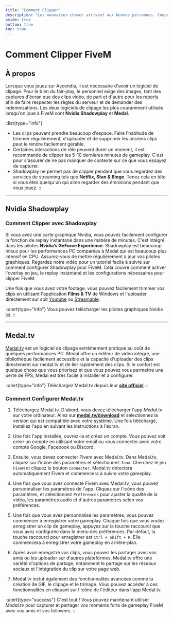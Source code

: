 ```yaml
---
title: "Comment Clipper"
description: "Les mauvaises choses arrivent aux bonnes personnes. Comprenez pourquoi le clipage est important et apprenez à le configurer"
aside: true
bottom: true
toc: true
---
```


# Comment Clipper FiveM


## À propos
Lorsque vous jouez sur Ascendia, il est nécessaire d'avoir un logiciel de clipage. Pour le bien du fair-play, le personnel exige des images, tant des captures d'écran que des clips vidéo, de part et d'autre pour les reports afin de faire respecter les règles du serveur et de demander des indemnisations. Les deux logiciels de clipage les plus couramment utilisés lorsqu'on joue à FiveM sont **Nvidia Shadowplay** et **Medal**.

::list{type="info"}
- Les clips peuvent prendre beaucoup d'espace. Faire l'habitude de trimmer régulièrement, d'uploader et de supprimer les anciens clips peut le rendre facilement gérable.
- Certaines interactions de rôle peuvent durer un moment, il est recommandé de clipper les 5-10 dernières minutes de gameplay. C'est pour s'assurer de ne pas manquer de contexte sur ce que vous essayez de capturer.
- Shadowplay ne permet pas de clipper pendant que vous regardez des services de streaming tels que **Netflix, Stan & Binge**. Tenez cela en tête si vous êtes quelqu'un qui aime regarder des émissions pendant que vous jouez.
::

---

## Nvidia Shadowplay

### Comment Clipper avec Shadowplay

Si vous avez une carte graphique Nvidia, vous pouvez facilement configurer la fonction de replay instantané dans une matière de minutes. C'est intégré dans les pilotes **Nvidia’s GeForce Experience**. Shadowplay est beaucoup mieux pour les performances PC comparées à Medal qui est beaucoup plus intensif en CPU. Assurez-vous de mettre régulièrement à jour vos pilotes graphiques. Regardez notre vidéo pour un tutoriel facile à suivre sur comment configurer Shadowplay pour FiveM. Cela couvre comment activer l'overlay en jeu, le replay instantané et les configurations nécessaires pour clipper FiveM. 

Une fois que vous avez votre footage, vous pouvez facilement trimmer vos clips en utilisant l'application **Films & TV** de Windows et l'uploader directement sur soit [Youtube](https://www.youtube.com) ou [Streamable](https://streamable.com).

::alert{type="info"} 
Vous pouvez télécharger les pilotes graphiques Nvidia [Ici](https://www.nvidia.com/download/index.aspx).
::

---

## Medal.tv

[Medal.tv](https://medal.tv) est un logiciel de clipage extrêmement pratique au coût de quelques performances PC. Medal offre un éditeur de vidéo intégré, une bibliothèque facilement accessible et la capacité d'uploader des clips directement sur medal.tv et de lier rapidement des clips. Si le confort est quelque chose que vous priorisez et que vous pouvez vous permettre une perte de FPS, Medal est très facile à installer et à configurer.

::alert{type="info"} 
Téléchargez Medal.tv depuis leur [**site officiel**](https://medal.tv/download).
::

### Comment Configurer Medal.tv

1. Téléchargez Medal.tv. D'abord, vous devez télécharger l'app *Medal.tv* sur votre ordinateur. Allez sur [**medal.tv/download**](https://medal.tv) et sélectionnez la version qui est compatible avec votre système. Une fois téléchargé, installez l'app en suivant les instructions à l'écran.

2. Une fois l'app installée, ouvrez-la et créez un compte. Vous pouvez soit créer un compte en utilisant votre email ou vous connecter avec votre compte Google, Facebook ou Discord.

3. Ensuite, vous devez connecter Fivem avec Medal.tv. Dans Medal.tv, cliquez sur l'icône des paramètres et sélectionnez `Jeux`. Cherchez le jeu `FiveM` et cliquez le bouton `Connecter`. Medal.tv détectera automatiquement Fivem et commencera à suivre votre gameplay.

4. Une fois que vous avez connecté Fivem avec Medal.tv, vous pouvez personnaliser les paramètres de l'app. Cliquez sur l'icône des paramètres, et sélectionnez `Préférences` pour ajuster la qualité de la vidéo, les paramètres audio et d'autres paramètres selon vos préférences.

5. Une fois que vous avez personnalisé les paramètres, vous pouvez commencer à enregistrer votre gameplay. Chaque fois que vous voulez enregistrer un clip de gameplay, appuyez sur la touche raccourci que vous avez configurée dans le menu des préférences. Par défaut, la touche raccourci pour enregistrer est `Ctrl + Shift + R`. Elle commencera à enregistrer votre gameplay en arrière-plan.

6. Après avoir enregistré vos clips, vous pouvez les partager avec vos amis ou les uploader sur d'autres plateformes. Medal.tv offre une variété d'options de partage, notamment le partage sur les réseaux sociaux et l'intégration du clip sur votre page web.

7. Medal.tv inclut également des fonctionnalités avancées comme la création de GIF, le clipage et le trimage. Vous pouvez accéder à ces fonctionnalités en cliquant sur l'icône de l'éditeur dans l'app Medal.tv.


::alert{type="success"} 
C'est tout ! Vous pouvez maintenant utiliser *Medal.tv* pour capturer et partager vos moments forts de gameplay FiveM avec vos amis et vos followers.
::
